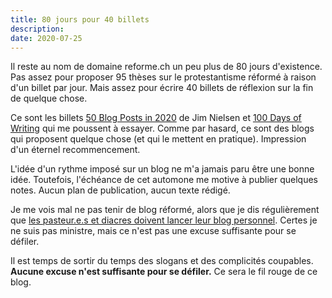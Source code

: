 ```yaml
--- 
title: 80 jours pour 40 billets
description: 
date: 2020-07-25
---
```


Il reste au nom de domaine reforme.ch un peu plus de 80 jours d'existence.
Pas assez pour proposer 95 thèses sur le protestantisme réformé à raison d'un billet par jour.
Mais assez pour écrire 40 billets de réflexion sur la fin de quelque chose.
 
Ce sont les billets [50 Blog Posts in 2020](https://blog.jim-nielsen.com/2020/50-blog-posts-in-2020/) de Jim Nielsen et [100 Days of Writing](https://matthiasott.com/notes/100-days-of-writing) qui me poussent à essayer. Comme par hasard, ce sont des blogs qui proposent quelque chose (et qui le mettent en pratique). Impression d'un éternel recommencement.

L'idée d'un rythme imposé sur un blog ne m'a jamais paru être une bonne idée.
Toutefois, l'échéance de cet automone me motive à publier quelques notes.
Aucun plan de publication, aucun texte rédigé.


Je me vois mal ne pas tenir de blog réformé, alors que je dis régulièrement que [les pasteur.e.s et diacres doivent lancer leur blog personnel](https://theologique.ch/blog/).
Certes je ne suis pas ministre, mais ce n'est pas une excuse suffisante pour se défiler.

Il est temps de sortir du temps des slogans et des complicités coupables.
**Aucune excuse n'est suffisante pour se défiler.**
Ce sera le fil rouge de ce blog.
